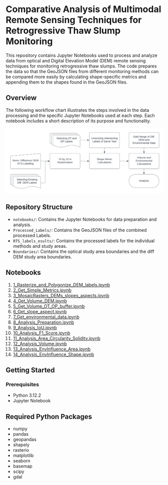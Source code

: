 # Comparative Analysis of Multimodal Remote Sensing Techniques for Retrogressive Thaw Slump Monitoring

This repository contains Jupyter Notebooks used to process and analyze data from optical and Digital Elevation Model (DEM) remote sensing techniques for monitoring retrogressive thaw slumps. The code prepares the data so that the GeoJSON files from different monitoring methods can be compared more easily by calculating shape-specific metrics and appending them to the shapes found in the GeoJSON files.

## Overview

The following workflow chart illustrates the steps involved in the data processing and the specific Jupyter Notebooks used at each step. Each notebook includes a short description of its purpose and functionality.

![Retrogressive Thaw Slump Workflow](Workflow_Chart.png)

## Repository Structure

- `notebooks/`: Contains the Jupyter Notebooks for data preparation and analysis.
- `Processed_Labels/`: Contains the GeoJSON files of the combined processed Labels.
- `RTS_labels_esults/`: Contains the processed labels for the individual methods and study areas.
- `Boundaries/`: Contains the optical study area boundaries and the diff DEM study area boundaries.

## Notebooks

1. [1_Rasterize_and_Polygonize_DEM_labels.ipynb](1_Rasterize_and_Polygonize_DEM_labels.ipynb)
2. [2_Get_Simple_Metrics.ipynb](2_Get_Simple_Metrics.ipynb)
3. [3_MosaicRasters_DEMs_slopes_aspects.ipynb](3_MosaicRasters_DEMs_slopes_aspects.ipynb)
4. [4_Get_Volume_DEM.ipynb](4_Get_Volume_DEM.ipynb)
5. [5_Get_Volume_OT_OP_buffer.ipynb](5_Get_Volume_OT_OP_buffer.ipynb)
6. [6_Get_slope_aspect.ipynb](6_Get_slope_aspect.ipynb)
7. [7_Get_environmental_data.ipynb](7_Get_environmental_data.ipynb)
8. [8_Analysis_Preparation.ipynb](8_Analysis_Preparation.ipynb)
9. [9_Analysis_IoU.ipynb](9_Analysis_IoU.ipynb)
10. [10_Analysis_F1_Score.ipynb](10_Analysis_F1_Score.ipynb)
11. [11_Analysis_Area_Circularity_Solidity.ipynb](11_Analysis_Area_Circularity_Solidity.ipynb)
12. [12_Analysis_Volume.ipynb](12_Analysis_Volume.ipynb)
13. [13_Analysis_EnvInfluence_Area.ipynb](13_Analysis_EnvInfluence_Area.ipynb)
14. [14_Analysis_EnvInfluence_Shape.ipynb](14_Analysis_EnvInfluence_Shape.ipynb)

## Getting Started

### Prerequisites

- Python 3.12.2
- Jupyter Notebook

## Required Python Packages

- numpy
- pandas
- geopandas
- shapely
- rasterio
- matplotlib
- seaborn
- basemap
- scipy
- gdal


